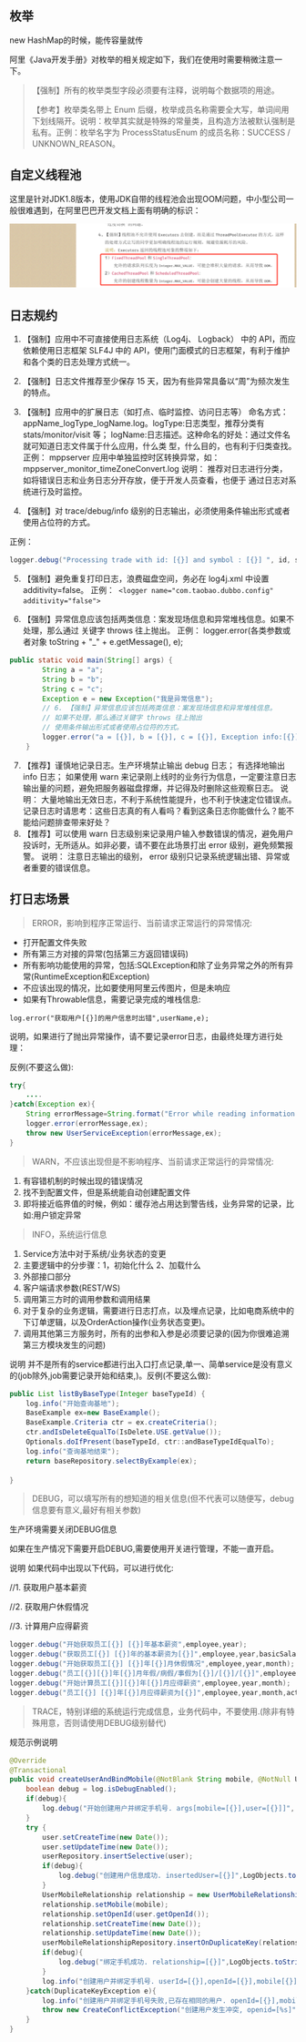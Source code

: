 ## 枚举

new HashMap的时候，能传容量就传

阿里《Java开发手册》对枚举的相关规定如下，我们在使用时需要稍微注意一下。

> 【强制】所有的枚举类型字段必须要有注释，说明每个数据项的用途。
>
> 【参考】枚举类名带上 Enum 后缀，枚举成员名称需要全大写，单词间用下划线隔开。说明：枚举其实就是特殊的常量类，且构造方法被默认强制是私有。正例：枚举名字为 ProcessStatusEnum 的成员名称：SUCCESS / UNKNOWN_REASON。

## 自定义线程池

 这里是针对JDK1.8版本，使用JDK自带的线程池会出现OOM问题，中小型公司一般很难遇到，在阿里巴巴开发文档上面有明确的标识：

![image-20210901173049882](..\img\image-20210901173049882-bed16e64.png)

## 日志规约

1. 【强制】应用中不可直接使用日志系统（Log4j、 Logback） 中的 API，而应依赖使用日志框架
   SLF4J 中的 API，使用门面模式的日志框架，有利于维护和各个类的日志处理方式统一。

2. 【强制】日志文件推荐至少保存 15 天，因为有些异常具备以“周”为频次发生的特点。

3. 【强制】应用中的扩展日志（如打点、临时监控、访问日志等） 命名方式：
   appName_logType_logName.log。logType:日志类型，推荐分类有 stats/monitor/visit 等；
   logName:日志描述。这种命名的好处：通过文件名就可知道日志文件属于什么应用，什么类
   型，什么目的，也有利于归类查找。
   正例： mppserver 应用中单独监控时区转换异常，如：
   mppserver_monitor_timeZoneConvert.log
   说明： 推荐对日志进行分类， 如将错误日志和业务日志分开存放，便于开发人员查看，也便于
   通过日志对系统进行及时监控。

4. 【强制】对 trace/debug/info 级别的日志输出，必须使用条件输出形式或者使用占位符的方式。


正例：

```java
logger.debug("Processing trade with id: [{}] and symbol : [{}] ", id, symbol);
```

5. 【强制】避免重复打印日志，浪费磁盘空间，务必在 log4j.xml 中设置 additivity=false。
   正例：` <logger name="com.taobao.dubbo.config" additivity="false">`

6. 【强制】异常信息应该包括两类信息：案发现场信息和异常堆栈信息。如果不处理，那么通过
   关键字 throws 往上抛出。
   正例： logger.error(各类参数或者对象 toString + "_" + e.getMessage(), e);

```java
public static void main(String[] args) {
        String a = "a";
        String b = "b";
        String c = "c";
        Exception e = new Exception("我是异常信息");
        // 6. 【强制】异常信息应该包括两类信息：案发现场信息和异常堆栈信息。
        // 如果不处理，那么通过关键字 throws 往上抛出
        // 使用条件输出形式或者使用占位符的方式。
        logger.error("a = [{}], b = [{}], c = [{}], Exception info:[{}]", a, b, c, e.getMessage(), e);
    }
```

7. 【推荐】谨慎地记录日志。生产环境禁止输出 debug 日志； 有选择地输出 info 日志； 如果使用 warn 来记录刚上线时的业务行为信息，一定要注意日志输出量的问题，避免把服务器磁盘撑爆，并记得及时删除这些观察日志。
   说明： 大量地输出无效日志，不利于系统性能提升，也不利于快速定位错误点。 记录日志时请思考：这些日志真的有人看吗？看到这条日志你能做什么？能不能给问题排查带来好处？
8. 【推荐】可以使用 warn 日志级别来记录用户输入参数错误的情况，避免用户投诉时，无所适从。如非必要，请不要在此场景打出 error 级别，避免频繁报警。
   说明： 注意日志输出的级别， error 级别只记录系统逻辑出错、异常或者重要的错误信息。

## 打日志场景

> ERROR，影响到程序正常运行、当前请求正常运行的异常情况:

- 打开配置文件失败
- 所有第三方对接的异常(包括第三方返回错误码)
- 所有影响功能使用的异常，包括:SQLException和除了业务异常之外的所有异常(RuntimeException和Exception)
- 不应该出现的情况，比如要使用阿里云传图片，但是未响应
- 如果有Throwable信息，需要记录完成的堆栈信息:

```text
log.error("获取用户[{}]的用户信息时出错",userName,e);
```

说明，如果进行了抛出异常操作，请不要记录error日志，由最终处理方进行处理：

反例(不要这么做):

```java
try{
    ....
}catch(Exception ex){
    String errorMessage=String.format("Error while reading information of user [%s]",userName);
    logger.error(errorMessage,ex);
    throw new UserServiceException(errorMessage,ex);
}
```

> WARN，不应该出现但是不影响程序、当前请求正常运行的异常情况:

1. 有容错机制的时候出现的错误情况
2. 找不到配置文件，但是系统能自动创建配置文件
3. 即将接近临界值的时候，例如：缓存池占用达到警告线，业务异常的记录，比如:用户锁定异常

> INFO，系统运行信息

1. Service方法中对于系统/业务状态的变更
2. 主要逻辑中的分步骤：1，初始化什么 2、加载什么
3. 外部接口部分
4. 客户端请求参数(REST/WS)
5. 调用第三方时的调用参数和调用结果
6. 对于复杂的业务逻辑，需要进行日志打点，以及埋点记录，比如电商系统中的下订单逻辑，以及OrderAction操作(业务状态变更)。
7. 调用其他第三方服务时，所有的出参和入参是必须要记录的(因为你很难追溯第三方模块发生的问题)

说明 并不是所有的service都进行出入口打点记录,单一、简单service是没有意义的(job除外,job需要记录开始和结束,)。反例(不要这么做):

```java
public List listByBaseType(Integer baseTypeId) {
    log.info("开始查询基地");
    BaseExample ex=new BaseExample();
    BaseExample.Criteria ctr = ex.createCriteria();
    ctr.andIsDeleteEqualTo(IsDelete.USE.getValue());
    Optionals.doIfPresent(baseTypeId, ctr::andBaseTypeIdEqualTo);
    log.info("查询基地结束");
    return baseRepository.selectByExample(ex);

}
```

> DEBUG，可以填写所有的想知道的相关信息(但不代表可以随便写，debug信息要有意义,最好有相关参数)

生产环境需要关闭DEBUG信息

如果在生产情况下需要开启DEBUG,需要使用开关进行管理，不能一直开启。

说明 如果代码中出现以下代码，可以进行优化:

//1. 获取用户基本薪资

//2. 获取用户休假情况

//3. 计算用户应得薪资

```java
logger.debug("开始获取员工[{}] [{}]年基本薪资",employee,year);
logger.debug("获取员工[{}] [{}]年的基本薪资为[{}]",employee,year,basicSalary);
logger.debug("开始获取员工[{}] [{}]年[{}]月休假情况",employee,year,month);
logger.debug("员工[{}][{}]年[{}]月年假/病假/事假为[{}]/[{}]/[{}]",employee,year,month,annualLeaveDays,sickLeaveDays,noPayLeaveDays);
logger.debug("开始计算员工[{}][{}]年[{}]月应得薪资",employee,year,month);
logger.debug("员工[{}] [{}]年[{}]月应得薪资为[{}]",employee,year,month,actualSalary);
```

> TRACE，特别详细的系统运行完成信息，业务代码中，不要使用.(除非有特殊用意，否则请使用DEBUG级别替代)

规范示例说明

```java
@Override
@Transactional
public void createUserAndBindMobile(@NotBlank String mobile, @NotNull User user) throws CreateConflictException{
    boolean debug = log.isDebugEnabled();
    if(debug){
        log.debug("开始创建用户并绑定手机号. args[mobile=[{}],user=[{}]]", mobile, LogObjects.toString(user));
    }
    try {
        user.setCreateTime(new Date());
        user.setUpdateTime(new Date());
        userRepository.insertSelective(user);
        if(debug){
            log.debug("创建用户信息成功. insertedUser=[{}]",LogObjects.toString(user));
        }
        UserMobileRelationship relationship = new UserMobileRelationship();
        relationship.setMobile(mobile);
        relationship.setOpenId(user.getOpenId());
        relationship.setCreateTime(new Date());
        relationship.setUpdateTime(new Date());
        userMobileRelationshipRepository.insertOnDuplicateKey(relationship);
        if(debug){
            log.debug("绑定手机成功. relationship=[{}]",LogObjects.toString(relationship));
        }
        log.info("创建用户并绑定手机号. userId=[{}],openId=[{}],mobile[{}]",user.getId(),user.getOpenId(),mobile); 		// 如果考虑安全，手机号记得脱敏
    }catch(DuplicateKeyException e){
        log.info("创建用户并绑定手机号失败,已存在相同的用户. openId=[{}],mobile=[{}]",user.getOpenId(),mobile);
        throw new CreateConflictException("创建用户发生冲突, openid=[%s]",user.getOpenId());
    }
}
```

